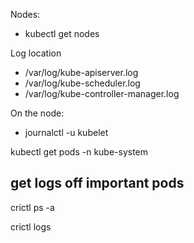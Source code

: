 Nodes:

- kubectl get nodes

Log location

- /var/log/kube-apiserver.log
- /var/log/kube-scheduler.log
- /var/log/kube-controller-manager.log

On the node:

- journalctl -u kubelet


kubectl get pods -n kube-system

## get logs off important pods 

crictl ps -a

crictl logs <podname>